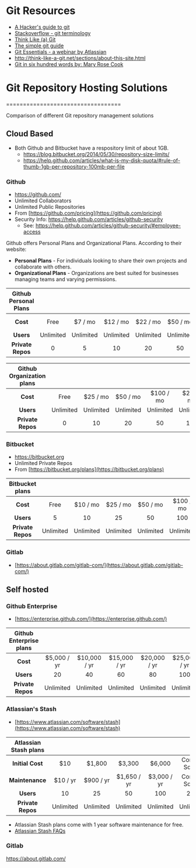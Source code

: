 # Git Resources

* [A Hacker's guide to git](http://wildlyinaccurate.com/a-hackers-guide-to-git)
* [Stackoverflow - git terminology](http://stackoverflow.com/a/7076569/406)
* [Think Like (a) Git](http://think-like-a-git.net/)
* [The simple git guide](https://rogerdudler.github.io/git-guide/)
* [Git Essentials - a webinar by Atlassian](https://www.youtube.com/watch?v=wcbzd84eWnk)
* http://think-like-a-git.net/sections/about-this-site.html
* [Git in six hundred words by: Mary Rose Cook](http://maryrosecook.com/blog/post/git-in-six-hundred-words)


# Git Repository Hosting Solutions
==================================

Comparison of different Git repository management solutions


## Cloud Based

* Both Github and Bitbucket have a respository limit of about 1GB.
  * https://blog.bitbucket.org/2014/05/30/repository-size-limits/
  * https://help.github.com/articles/what-is-my-disk-quota/#rule-of-thumb-1gb-per-repository-100mb-per-file


### Github 

* https://github.com/
* Unlimited Collaborators
* Unlimited Public Repositories
* From [https://github.com/pricing](https://github.com/pricing)
* Security Info: https://help.github.com/articles/github-security
  * See: https://help.github.com/articles/github-security/#employee-access

Github offers Personal Plans and Organizational Plans. According to their website:

* **Personal Plans** - For individuals looking to share their own projects and collaborate with others.
* **Organizational Plans** -  Organizations are best suited for businesses managing teams and varying permissions.

| Github Personal Plans 	|||||||				
|:-----------------:|:-------------:|:-------------:|:-------------:|:-------------:|:-------------:|:-------------:|
|**Cost** 			| Free	        | $7 / mo  		| $12 / mo 		| $22 / mo 		| $50 / mo 		| *Not Offered*	|
|**Users** 			| Unlimited		| Unlimited		| Unlimited		| Unlimited		| Unlimited		| Unlimited		| 
|**Private Repos** 	| 0 			| 5 			| 10 			| 20 			| 50 			| Unlimited		|



| Github Organization plans 	|||||||				
|:-----------------:|:-------------:|:-------------:|:-------------:|:-------------:|:-------------:|:-------------:|
|**Cost** 			| Free	        | $25 / mo  	| $50 / mo 		| $100 / mo 	| $200 / mo 	| *Not Offered*	|
|**Users** 			| Unlimited		| Unlimited		| Unlimited		| Unlimited		| Unlimited		| Unlimited		| 
|**Private Repos** 	| 0 			| 10 			| 20 			| 50 			| 125 			| Unlimited		|



### Bitbucket 

* https://bitbucket.org
* Unlimited Private Repos
* From [https://bitbucket.org/plans](https://bitbucket.org/plans) 

| Bitbucket plans 	|||||||
|:-----------------:|:-------------:|:-------------:|:-------------:|:-------------:|:-------------:|:-------------:|
|**Cost** 			| Free	        | $10 / mo  	| $25 / mo 		| $50 / mo 		| $100 / mo 	| $200 /mo		|
|**Users** 			| 5 			| 10			| 25			| 50			| 100			| Unlimited		| 
|**Private Repos** 	| Unlimited 	| Unlimited		| Unlimited 	| Unlimited		| Unlimited 	| Unlimited		|

### Gitlab 

* [https://about.gitlab.com/gitlab-com/](https://about.gitlab.com/gitlab-com/)


## Self hosted 

### Github Enterprise

* [https://enterprise.github.com/](https://enterprise.github.com/)

| Github Enterprise plans 	|||||||
|:-----------------:|:-------------:|:-------------:|:-------------:|:-------------:|:-------------:|:-------------:|
|**Cost** 			| $5,000 / yr   | $10,000 / yr	| $15,000 / yr	| $20,000 / yr  | $25,000 / yr 	| $28,500 / yr	|
|**Users** 			| 20 			| 40			| 60			| 80			| 100			| 120   		| 
|**Private Repos** 	| Unlimited 	| Unlimited		| Unlimited 	| Unlimited		| Unlimited 	| Unlimited		|

### Atlassian's Stash

* [https://www.atlassian.com/software/stash](https://www.atlassian.com/software/stash)

| Atlassian Stash plans 	|||||||
|:-----------------:|:-------------:|:-------------:|:-------------:|:-------------:|:-------------:|:-------------:|
|**Initial Cost**   | $10		    | $1,800		| $3,300     	| $6,000        | Coming Soon? 	| $16,000   	|
|**Maintenance**   | $10 / yr      | $900 / yr	    | $1,650 / yr	| $3,000 / yr   | Coming Soon? 	| $8,000 / yr	|
|**Users** 			| 10 			| 25			| 50			| 100    		| 250			| 500   		| 
|**Private Repos** 	| Unlimited 	| Unlimited		| Unlimited 	| Unlimited		| Unlimited 	| Unlimited		|

* Atlassian Stash plans come with 1 year software maintenance for free.
* [Atlassian Stash FAQs](https://www.atlassian.com/licensing/stash/)

### Gitlab

https://about.gitlab.com/
